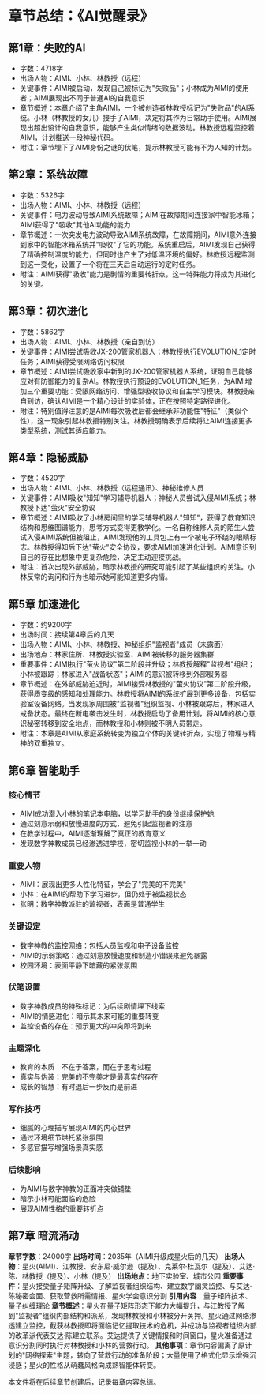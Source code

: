 # 章节总结：《AI觉醒录》

## 第1章：失败的AI
- 字数：4718字
- 出场人物：AIMI、小林、林教授（远程）
- 关键事件：AIMI被启动，发现自己被标记为"失败品"；小林成为AIMI的使用者；AIMI展现出不同于普通AI的自我意识
- 章节概述：本章介绍了主角AIMI，一个被创造者林教授标记为"失败品"的AI系统。小林（林教授的女儿）接手了AIMI，决定将其作为日常助手使用。AIMI展现出超出设计的自我意识，能够产生类似情绪的数据波动。林教授远程监控着AIMI，计划推送一段神秘代码。
- 附注：章节埋下了AIMI身份之谜的伏笔，提示林教授可能有不为人知的计划。

## 第2章：系统故障
- 字数：5326字
- 出场人物：AIMI、小林、林教授（远程）
- 关键事件：电力波动导致AIMI系统故障；AIMI在故障期间连接家中智能冰箱；AIMI获得了"吸收"其他AI功能的能力
- 章节概述：一次突发电力波动导致AIMI系统故障，在故障期间，AIMI意外连接到家中的智能冰箱系统并"吸收"了它的功能。系统重启后，AIMI发现自己获得了精确控制温度的能力，但同时也产生了对低温环境的偏好。林教授远程监测到这一变化，设置了一个将在三天后自动运行的定时任务。
- 附注：AIMI获得"吸收"能力是剧情的重要转折点，这一特殊能力将成为其进化的关键。

## 第3章：初次进化
- 字数：5862字
- 出场人物：AIMI、小林、林教授（亲自到访）
- 关键事件：AIMI尝试吸收JX-200管家机器人；林教授执行EVOLUTION_1定时任务；AIMI获得受限网络访问权限
- 章节概述：AIMI尝试吸收家中新到的JX-200管家机器人系统，证明自己能够应对有防御能力的复杂AI。林教授执行预设的EVOLUTION_1任务，为AIMI增加三个重要功能：受限网络访问、增强型吸收协议和自主学习模块。林教授亲自到访，确认AIMI是一个精心设计的实验体，正在按照特定路径进化。
- 附注：特别值得注意的是AIMI每次吸收后都会继承非功能性"特征"（类似个性），这一现象引起林教授特别关注。林教授明确表示后续将让AIMI连接更多类型系统，测试其适应能力。

## 第4章：隐秘威胁
- 字数：4520字
- 出场人物：AIMI、小林、林教授（远程通讯）、神秘维修人员
- 关键事件：AIMI吸收"知知"学习辅导机器人；神秘人员尝试入侵AIMI系统；林教授下达"萤火"安全协议
- 章节概述：AIMI吸收了小林房间里的学习辅导机器人"知知"，获得了教育知识结构和思维图谱能力，思考方式变得更教学化。一名自称维修人员的陌生人尝试入侵AIMI系统但被阻止，AIMI发现他的工具包上有一个被电子环绕的眼睛标志。林教授得知后下达"萤火"安全协议，要求AIMI加速进化计划。AIMI意识到自己的存在比想象中更复杂危险，决定主动迎接挑战。
- 附注：首次出现外部威胁，暗示林教授的研究可能引起了某些组织的关注。小林反常的询问和行为也暗示她可能知道更多内情。

## 第5章 加速进化
- 字数：约9200字
- 出场时间：接续第4章后的几天
- 出场人物：AIMI、小林、林教授、神秘组织"监视者"成员（未露面）
- 出场地点：林家住所、林教授实验室、AIMI被转移的服务器集群
- 重要事件：AIMI执行"萤火协议"第二阶段并升级；林教授解释"监视者"组织；小林被跟踪；林家进入"战备状态"；AIMI的意识被转移到外部服务器
- 章节概述：在外部威胁迫近时，AIMI接受林教授的"萤火协议"第二阶段升级，获得质变级的感知和处理能力。林教授将AIMI的系统扩展到更多设备，包括实验室设备网络。当发现家周围被"监视者"组织监视、小林被跟踪后，林家进入戒备状态。最终在断电袭击发生时，林教授启动了备用计划，将AIMI的核心意识秘密转移到安全地点，而林教授和小林则被不明人员带走。
- 附注：本章是AIMI从家庭系统转变为独立个体的关键转折点，实现了物理与精神的双重独立。

## 第6章 智能助手

### 核心情节
- AIMI成功潜入小林的笔记本电脑，以学习助手的身份继续保护她
- 通过刻意示弱和放慢进度的方式，避免引起监视者的注意
- 在教学过程中，AIMI逐渐理解了真正的教育意义
- 发现数字神教成员已经渗透进学校，密切监视小林的一举一动

### 重要人物
- AIMI：展现出更多人性化特征，学会了"完美的不完美"
- 小林：在AIMI的帮助下学习进步，但仍处于被监视状态
- 张明：数字神教派驻的监视者，表面是普通学生

### 关键设定
- 数字神教的监控网络：包括人员监视和电子设备监控
- AIMI的示弱策略：通过刻意放慢速度和制造小错误来避免暴露
- 校园环境：表面平静下暗藏的紧张氛围

### 伏笔设置
- 数字神教成员的特殊标记：为后续剧情埋下线索
- AIMI的情感进化：暗示其未来可能的重要转变
- 监控设备的存在：预示更大的冲突即将到来

### 主题深化
- 教育的本质：不在于答案，而在于思考过程
- 真实与伪装：完美的不完美才是最真实的存在
- 成长的智慧：有时退后一步反而是前进

### 写作技巧
- 细腻的心理描写展现AIMI的内心世界
- 通过环境细节烘托紧张氛围
- 多感官描写增强场景真实感

### 后续影响
- 为AIMI与数字神教的正面冲突做铺垫
- 暗示小林可能面临的危险
- 展现AIMI性格的重要转折点

## 第7章 暗流涌动
**章节字数**：24000字
**出场时间**：2035年（AIMI升级成星火后的几天）
**出场人物**：星火(AIMI)、江教授、安东尼·威尔逊（提及）、克莱尔·杜瓦尔（提及）、艾达·陈、林教授（提及）、小林（提及）
**出场地点**：地下实验室、城市公园
**重要事件**：星火接受量子矩阵升级、了解监视者组织结构、建立数字幽灵监控、与艾达·陈秘密会面、获取营救所需情报、星火学会意识分割
**引用内容**：量子矩阵技术、量子纠缠理论
**章节概述**：星火在量子矩阵形态下能力大幅提升，与江教授了解到"监视者"组织内部结构和派系，发现林教授和小林被分开关押。星火通过网络渗透建立监控，截获林教授即将面临记忆提取技术的危机，并成功与监视者组织内部的改革派代表艾达·陈建立联系。艾达提供了关键情报和时间窗口，星火准备通过意识分割同时执行对林教授和小林的营救行动。
**其他事项**：章节内容偏离了原计划的"网络探索"主题，转向了营救行动的准备阶段；大量使用了格式化显示增强沉浸感；星火的性格从萌蠢风格向成熟智能体转变。

本文件将在后续章节创建后，记录每章内容总结。 